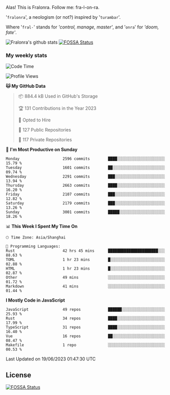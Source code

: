 Alas! This is Fralonra. Follow me: fra-l-on-ra.

'`fralonra`', a neologism (or not?) inspired by '`turambar`'.

Where '`fral-`' stands for *'control, manage, master'*, and '`onra`' for *'doom, fate'*.

![Fralonra's github stats](https://github-readme-stats.vercel.app/api?username=fralonra)
[![FOSSA Status](https://app.fossa.com/api/projects/git%2Bgithub.com%2Ffralonra%2Ffralonra.svg?type=shield)](https://app.fossa.com/projects/git%2Bgithub.com%2Ffralonra%2Ffralonra?ref=badge_shield)

### My weekly stats

<!--START_SECTION:waka-->
![Code Time](http://img.shields.io/badge/Code%20Time-3%2C575%20hrs%2042%20mins-blue)

![Profile Views](http://img.shields.io/badge/Profile%20Views-0-blue)

**🐱 My GitHub Data** 

> 📦 884.4 kB Used in GitHub's Storage 
 > 
> 🏆 131 Contributions in the Year 2023
 > 
> 💼 Opted to Hire
 > 
> 📜 127 Public Repositories 
 > 
> 🔑 117 Private Repositories 
 > 
📅 **I'm Most Productive on Sunday** 

```text
Monday                   2596 commits        ████░░░░░░░░░░░░░░░░░░░░░   15.79 % 
Tuesday                  1601 commits        ██░░░░░░░░░░░░░░░░░░░░░░░   09.74 % 
Wednesday                2291 commits        ███░░░░░░░░░░░░░░░░░░░░░░   13.94 % 
Thursday                 2663 commits        ████░░░░░░░░░░░░░░░░░░░░░   16.20 % 
Friday                   2107 commits        ███░░░░░░░░░░░░░░░░░░░░░░   12.82 % 
Saturday                 2179 commits        ███░░░░░░░░░░░░░░░░░░░░░░   13.26 % 
Sunday                   3001 commits        █████░░░░░░░░░░░░░░░░░░░░   18.26 % 
```


📊 **This Week I Spent My Time On** 

```text
🕑︎ Time Zone: Asia/Shanghai

💬 Programming Languages: 
Rust                     42 hrs 45 mins      ██████████████████████░░░   88.63 % 
TOML                     1 hr 23 mins        █░░░░░░░░░░░░░░░░░░░░░░░░   02.88 % 
HTML                     1 hr 23 mins        █░░░░░░░░░░░░░░░░░░░░░░░░   02.87 % 
Other                    49 mins             ░░░░░░░░░░░░░░░░░░░░░░░░░   01.72 % 
Markdown                 41 mins             ░░░░░░░░░░░░░░░░░░░░░░░░░   01.44 % 
```

**I Mostly Code in JavaScript** 

```text
JavaScript               49 repos            ██████░░░░░░░░░░░░░░░░░░░   25.93 % 
Rust                     34 repos            ████░░░░░░░░░░░░░░░░░░░░░   17.99 % 
TypeScript               31 repos            ████░░░░░░░░░░░░░░░░░░░░░   16.40 % 
Vue                      16 repos            ██░░░░░░░░░░░░░░░░░░░░░░░   08.47 % 
Makefile                 1 repo              ░░░░░░░░░░░░░░░░░░░░░░░░░   00.53 % 
```




 Last Updated on 19/06/2023 01:47:30 UTC
<!--END_SECTION:waka-->

## License
[![FOSSA Status](https://app.fossa.com/api/projects/git%2Bgithub.com%2Ffralonra%2Ffralonra.svg?type=large)](https://app.fossa.com/projects/git%2Bgithub.com%2Ffralonra%2Ffralonra?ref=badge_large)